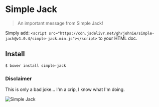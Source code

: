 # Simple Jack

> An important message from Simple Jack!

Simply add: `<script src="https://cdn.jsdelivr.net/gh/johnie/simple-jack@v1.0.4/simple-jack.min.js"></script>` to your HTML doc.

## Install

```bash
$ bower install simple-jack
```

### Disclaimer

This is only a bad joke… I'm a crip, I know what I'm doing.

![Simple Jack](http://i.imgur.com/5TUsHnJ.gif)
